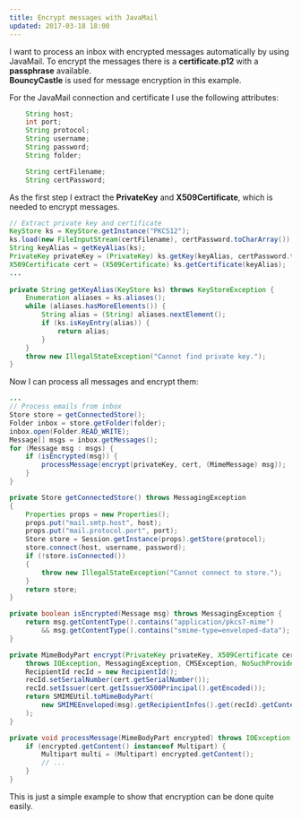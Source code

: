 ```yaml
---
title: Encrypt messages with JavaMail
updated: 2017-03-18 18:00
---
```


I want to process an inbox with encrypted messages automatically by using JavaMail. 
To encrypt the messages there is a **certificate.p12** with a **passphrase** available.  
**BouncyCastle** is used for message encryption in this example.

For the JavaMail connection and certificate I use the following attributes:
```java
    String host;
    int port;
    String protocol;
    String username;
    String password;
    String folder;

    String certFilename;
    String certPassword;
```

As the first step I extract the **PrivateKey** and **X509Certificate**, which is needed to encrypt messages. 
```java
// Extract private key and certificate
KeyStore ks = KeyStore.getInstance("PKCS12");
ks.load(new FileInputStream(certFilename), certPassword.toCharArray());
String keyAlias = getKeyAlias(ks);
PrivateKey privateKey = (PrivateKey) ks.getKey(keyAlias, certPassword.toCharArray());
X509Certificate cert = (X509Certificate) ks.getCertificate(keyAlias);
...
        
private String getKeyAlias(KeyStore ks) throws KeyStoreException {
    Enumeration aliases = ks.aliases();
    while (aliases.hasMoreElements()) {
        String alias = (String) aliases.nextElement();
        if (ks.isKeyEntry(alias)) {
            return alias;
        }
    }
    throw new IllegalStateException("Cannot find private key.");
}
```

Now I can process all messages and encrypt them:
```java
...
// Process emails from inbox
Store store = getConnectedStore();
Folder inbox = store.getFolder(folder);
inbox.open(Folder.READ_WRITE);
Message[] msgs = inbox.getMessages();
for (Message msg : msgs) {
    if (isEncrypted(msg)) {
        processMessage(encrypt(privateKey, cert, (MimeMessage) msg));
    }
}

private Store getConnectedStore() throws MessagingException
{
    Properties props = new Properties();
    props.put("mail.smtp.host", host);
    props.put("mail.protocol.port", port);
    Store store = Session.getInstance(props).getStore(protocol);
    store.connect(host, username, password);
    if (!store.isConnected())
    {
        throw new IllegalStateException("Cannot connect to store.");
    }
    return store;
}

private boolean isEncrypted(Message msg) throws MessagingException {
    return msg.getContentType().contains("application/pkcs7-mime")
        && msg.getContentType().contains("smime-type=enveloped-data");
}

private MimeBodyPart encrypt(PrivateKey privateKey, X509Certificate cert, MimeMessage msg)
    throws IOException, MessagingException, CMSException, NoSuchProviderException, SMIMEException {
    RecipientId recId = new RecipientId();
    recId.setSerialNumber(cert.getSerialNumber());
    recId.setIssuer(cert.getIssuerX500Principal().getEncoded());
    return SMIMEUtil.toMimeBodyPart(
        new SMIMEEnveloped(msg).getRecipientInfos().get(recId).getContent(privateKey, "SunJCE")
    );
}

private void processMessage(MimeBodyPart encrypted) throws IOException, MessagingException {
    if (encrypted.getContent() instanceof Multipart) {
        Multipart multi = (Multipart) encrypted.getContent();
        // ...
    }
}
```

This is just a simple example to show that encryption can be done quite easily.